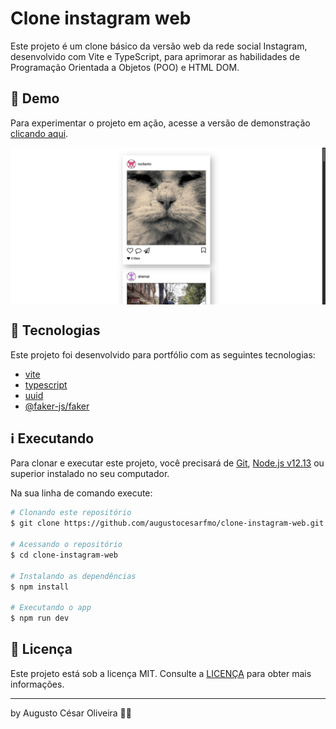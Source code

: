 # Clone instagram web

Este projeto é um clone básico da versão web da rede social Instagram, desenvolvido com Vite e TypeScript, para aprimorar as habilidades de Programação Orientada a Objetos (POO) e HTML DOM.

## 👀 Demo

Para experimentar o projeto em ação, acesse a versão de demonstração [clicando aqui](https://unique-marshmallow-c16e6b.netlify.app/).

<div style="display: flex; justify-content: center">
<img src="https://raw.githubusercontent.com/augustocesarfmo/clone-instagram-web/main/images/web-screenshot.png" width="100%">
</div>

## 🚀 Tecnologias

Este projeto foi desenvolvido para portfólio com as seguintes tecnologias:

- [vite](https://vite.dev/)
- [typescript](https://www.typescriptlang.org/)
- [uuid](https://www.npmjs.com/package/uuid)
- [@faker-js/faker](https://fakerjs.dev/)

## ℹ️ Executando

Para clonar e executar este projeto, você precisará de [Git](https://git-scm.com), [Node.js v12.13](https://nodejs.org/) ou superior instalado no seu computador.

Na sua linha de comando execute:

```bash
# Clonando este repositório
$ git clone https://github.com/augustocesarfmo/clone-instagram-web.git

# Acessando o repositório
$ cd clone-instagram-web

# Instalando as dependências
$ npm install

# Executando o app
$ npm run dev
```

## 📝 Licença

Este projeto está sob a licença MIT. Consulte a [LICENÇA](https://github.com/augustocesarfmo/clone-instagram-web/blob/main/LICENSE.md) para obter mais informações.

---

by Augusto César Oliveira 👐🏼
